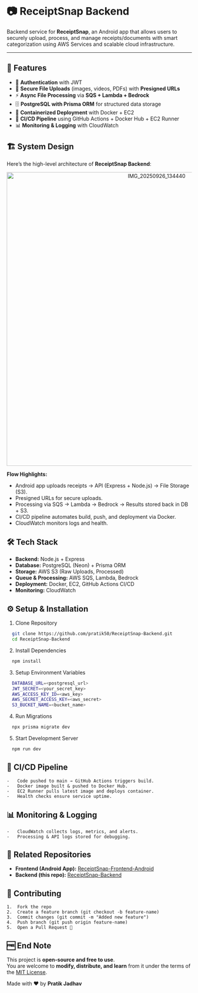 # 📷 ReceiptSnap Backend  

Backend service for **ReceiptSnap**, an Android app that allows users to securely upload, process, and manage receipts/documents with smart categorization using AWS Services and scalable cloud infrastructure.  

---

## 🚀 Features  
- 🔐 **Authentication** with JWT  
- 📂 **Secure File Uploads** (images, videos, PDFs) with **Presigned URLs**  
- ⚡ **Async File Processing** via **SQS + Lambda + Bedrock**  
- 🗄️ **PostgreSQL with Prisma ORM** for structured data storage  
- 🐳 **Containerized Deployment** with Docker + EC2  
- 🔄 **CI/CD Pipeline** using GitHub Actions + Docker Hub + EC2 Runner  
- 📊 **Monitoring & Logging** with CloudWatch  

## 🏗️ System Design  

Here’s the high-level architecture of **ReceiptSnap Backend**:  
<p align="center">
  <img src="https://github.com/user-attachments/assets/a6ac091c-5c21-4e9f-92f4-a84fc9534af3" alt="IMG_20250926_134440" width="800"/>
</p>

**Flow Highlights:**  
- Android app uploads receipts → API (Express + Node.js) → File Storage (S3).  
- Presigned URLs for secure uploads.  
- Processing via SQS → Lambda → Bedrock → Results stored back in DB + S3.  
- CI/CD pipeline automates build, push, and deployment via Docker.  
- CloudWatch monitors logs and health.  

## 🛠️ Tech Stack  

- **Backend:** Node.js + Express  
- **Database:** PostgreSQL (Neon) + Prisma ORM  
- **Storage:** AWS S3 (Raw Uploads, Processed)  
- **Queue & Processing:** AWS SQS, Lambda, Bedrock  
- **Deployment:** Docker, EC2, GitHub Actions CI/CD  
- **Monitoring:** CloudWatch  

## ⚙️ Setup & Installation  

1. Clone Repository  
```bash
  git clone https://github.com/pratik50/ReceiptSnap-Backend.git
  cd ReceiptSnap-Backend
```
2. Install Dependencies
```bash
  npm install
```
3. Setup Environment Variables
```bash
  DATABASE_URL=<postgresql_url>
  JWT_SECRET=<your_secret_key>
  AWS_ACCESS_KEY_ID=<aws_key>
  AWS_SECRET_ACCESS_KEY=<aws_secret>
  S3_BUCKET_NAME=<bucket_name>
```
4. Run Migrations
```bash
  npx prisma migrate dev
```
5. Start Development Server
```bash
  npm run dev
```

## 🔄 CI/CD Pipeline
	-	Code pushed to main → GitHub Actions triggers build.
	-	Docker image built & pushed to Docker Hub.
	-	EC2 Runner pulls latest image and deploys container.
	-	Health checks ensure service uptime.

## 📊 Monitoring & Logging
	-	CloudWatch collects logs, metrics, and alerts.
	-	Processing & API logs stored for debugging.

## 🔗 Related Repositories

- **Frontend (Android App):** [ReceiptSnap-Frontend-Android](https://github.com/pratik50/ReceiptSnap-Frontend-Android)  
- **Backend (this repo):** [ReceiptSnap-Backend](https://github.com/pratik50/ReceiptSnap-Backend)

## 🤝 Contributing
	1.	Fork the repo
	2.	Create a feature branch (git checkout -b feature-name)
	3.	Commit changes (git commit -m "Added new feature")
	4.	Push branch (git push origin feature-name)
	5.	Open a Pull Request 🚀  

## 🆓 End Note  

This project is **open-source and free to use**.  
You are welcome to **modify, distribute, and learn** from it under the terms of the [MIT License](./LICENSE).  

Made with ❤️ by **Pratik Jadhav**  
